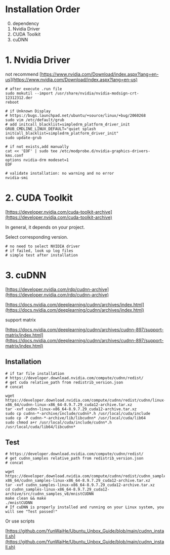 

# Installation Order

0. dependency
1. Nvidia Driver
2. CUDA Toolkit
3. cuDNN

# 1. Nvidia Driver

not recommend
[https://www.nvidia.com/Download/index.aspx?lang=en-us](https://www.nvidia.com/Download/index.aspx?lang=en-us)

```shell
# after execute .run file
sudo mokutil --import /usr/share/nvidia/nvidia-modsign-crt-12312312.der
reboot

# if Unknown Display
# https://bugs.launchpad.net/ubuntu/+source/linux/+bug/2060268
sudo vim /etc/default/grub
# add initcall_blacklist=simpledrm_platform_driver_init
GRUB_CMDLINE_LINUX_DEFAULT="quiet splash initcall_blacklist=simpledrm_platform_driver_init"
sudo update-grub

# if not exists,add manually
cat << 'EOF' | sudo tee /etc/modprobe.d/nvidia-graphics-drivers-kms.conf                                                               
options nvidia-drm modeset=1
EOF
```

```shell
# validate installation: no warning and no error
nvidia-smi
```

# 2. CUDA Toolkit

[https://developer.nvidia.com/cuda-toolkit-archive](https://developer.nvidia.com/cuda-toolkit-archive)

In general, it depends on your project.

Select corresponding version.

```shell
# no need to select NVIDIA driver
# if failed, look up log files
# simple test after installation
```

# 3. cuDNN

[https://developer.nvidia.com/rdp/cudnn-archive](https://developer.nvidia.com/rdp/cudnn-archive)

[https://docs.nvidia.com/deeplearning/cudnn/archives/index.html](https://docs.nvidia.com/deeplearning/cudnn/archives/index.html)

support matrix

[https://docs.nvidia.com/deeplearning/cudnn/archives/cudnn-897/support-matrix/index.html](https://docs.nvidia.com/deeplearning/cudnn/archives/cudnn-897/support-matrix/index.html)

## Installation

```shell
# if tar file installation
# https://developer.download.nvidia.com/compute/cudnn/redist/
# get cuda relative_path from redistrib_version.json
# concat

wget https://developer.download.nvidia.com/compute/cudnn/redist/cudnn/linux-x86_64/cudnn-linux-x86_64-8.9.7.29_cuda12-archive.tar.xz
tar -xvf cudnn-linux-x86_64-8.9.7.29_cuda12-archive.tar.xz
sudo cp cudnn-*-archive/include/cudnn*.h /usr/local/cuda/include 
sudo cp -P cudnn-*-archive/lib/libcudnn* /usr/local/cuda/lib64 
sudo chmod a+r /usr/local/cuda/include/cudnn*.h /usr/local/cuda/lib64/libcudnn*
```

## Test

```shell
# https://developer.download.nvidia.com/compute/cudnn/redist/
# get cudnn_samples relative_path from redistrib_version.json
# concat

wget https://developer.download.nvidia.com/compute/cudnn/redist/cudnn_samples/linux-x86_64/cudnn_samples-linux-x86_64-8.9.7.29_cuda12-archive.tar.xz
tar -xvf cudnn_samples-linux-x86_64-8.9.7.29_cuda12-archive.tar.xz
cd cudnn_samples-linux-x86_64-8.9.7.29_cuda12-archive/src/cudnn_samples_v8/mnistCUDNN
make clean && make
./mnistCUDNN
# If cuDNN is properly installed and running on your Linux system, you will see "Test passed!"
```

Or use scripts

[https://github.com/YunWaiHe/Ubuntu_Unbox_Guide/blob/main/cudnn_install.sh](https://github.com/YunWaiHe/Ubuntu_Unbox_Guide/blob/main/cudnn_install.sh)
